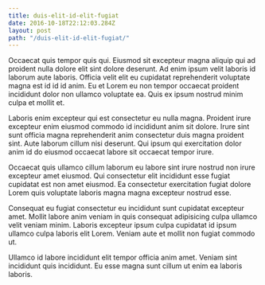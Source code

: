 ```yaml
---
title: duis-elit-id-elit-fugiat
date: 2016-10-18T22:12:03.284Z
layout: post
path: "/duis-elit-id-elit-fugiat/"
---
```


Occaecat quis tempor quis qui. Eiusmod sit excepteur magna aliquip qui ad proident nulla dolore elit sint dolore deserunt. Ad enim ipsum velit laboris id laborum aute laboris. Officia velit elit eu cupidatat reprehenderit voluptate magna est id id id anim. Eu et Lorem eu non tempor occaecat proident incididunt dolor non ullamco voluptate ea. Quis ex ipsum nostrud minim culpa et mollit et.

Laboris enim excepteur qui est consectetur eu nulla magna. Proident irure excepteur enim eiusmod commodo id incididunt anim sit dolore. Irure sint sunt officia magna reprehenderit anim consectetur duis magna proident sint. Aute laborum cillum nisi deserunt. Qui ipsum qui exercitation dolor anim id do eiusmod occaecat labore sit occaecat tempor irure.

Occaecat quis ullamco cillum laborum eu labore sint irure nostrud non irure excepteur amet eiusmod. Qui consectetur elit incididunt esse fugiat cupidatat est non amet eiusmod. Ea consectetur exercitation fugiat dolore Lorem quis voluptate laboris magna magna excepteur nostrud esse.

Consequat eu fugiat consectetur eu incididunt sunt cupidatat excepteur amet. Mollit labore anim veniam in quis consequat adipisicing culpa ullamco velit veniam minim. Laboris excepteur ipsum culpa cupidatat id ipsum ullamco culpa laboris elit Lorem. Veniam aute et mollit non fugiat commodo ut.

Ullamco id labore incididunt elit tempor officia anim amet. Veniam sint incididunt quis incididunt. Eu esse magna sunt cillum ut enim ea laboris laboris.